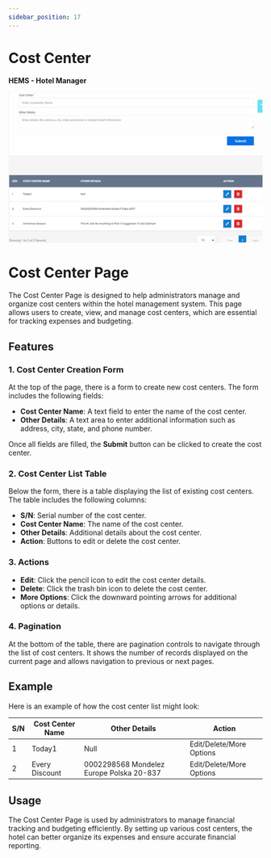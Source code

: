 ```yaml
---
sidebar_position: 17
---
```


# Cost Center

**HEMS - Hotel Manager**

![HEMS Registration](../../static/img/costcenter.png "HEMS Registration")

# Cost Center Page

The Cost Center Page is designed to help administrators manage and organize cost centers within the hotel management system. This page allows users to create, view, and manage cost centers, which are essential for tracking expenses and budgeting.

## Features

### 1. Cost Center Creation Form
At the top of the page, there is a form to create new cost centers. The form includes the following fields:
- **Cost Center Name**: A text field to enter the name of the cost center.
- **Other Details**: A text area to enter additional information such as address, city, state, and phone number.

Once all fields are filled, the **Submit** button can be clicked to create the cost center.

### 2. Cost Center List Table
Below the form, there is a table displaying the list of existing cost centers. The table includes the following columns:
- **S/N**: Serial number of the cost center.
- **Cost Center Name**: The name of the cost center.
- **Other Details**: Additional details about the cost center.
- **Action**: Buttons to edit or delete the cost center.

### 3. Actions
- **Edit**: Click the pencil icon to edit the cost center details.
- **Delete**: Click the trash bin icon to delete the cost center.
- **More Options**: Click the downward pointing arrows for additional options or details.

### 4. Pagination
At the bottom of the table, there are pagination controls to navigate through the list of cost centers. It shows the number of records displayed on the current page and allows navigation to previous or next pages.

## Example
Here is an example of how the cost center list might look:

| S/N | Cost Center Name | Other Details | Action |
| --- | ---------------- | ------------- | ------ |
| 1   | Today1           | Null          | Edit/Delete/More Options |
| 2   | Every Discount   | 0002298568 Mondelez Europe Polska 20-837 | Edit/Delete/More Options |

## Usage
The Cost Center Page is used by administrators to manage financial tracking and budgeting efficiently. By setting up various cost centers, the hotel can better organize its expenses and ensure accurate financial reporting.

